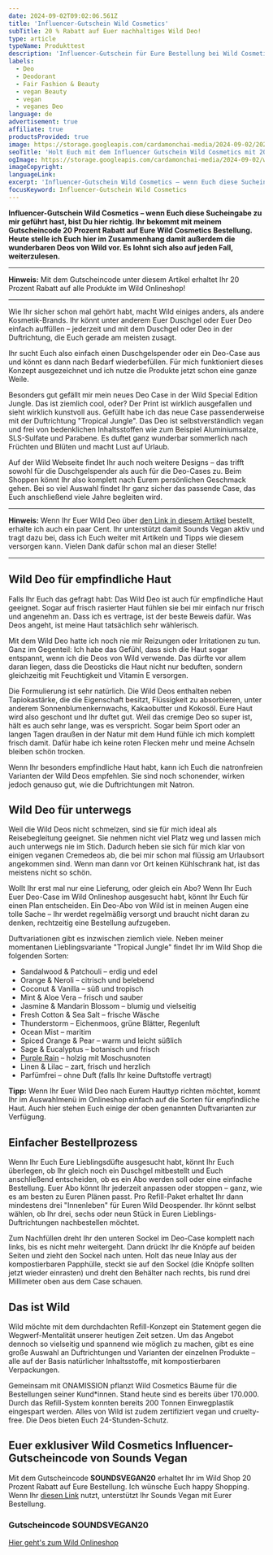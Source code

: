 ```yaml
---
date: 2024-09-02T09:02:06.561Z
title: 'Influencer-Gutschein Wild Cosmetics'
subTitle: 20 % Rabatt auf Euer nachhaltiges Wild Deo!
type: article
typeName: Produkttest
description: 'Influencer-Gutschein für Eure Bestellung bei Wild Cosmetics. Holt Euch hier 20 Prozent Rabatt auf nachhaltige, vegane Deos & Co.!'
labels:
  - Deo
  - Deodorant
  - Fair Fashion & Beauty
  - vegan Beauty
  - vegan
  - veganes Deo
language: de
advertisement: true
affiliate: true
productsProvided: true
image: https://storage.googleapis.com/cardamonchai-media/2024-09-02/2024-09-02-wild-cosmetics-soundsvegan-com-9-jpg-imagine-f8e8f8_99a883_1024_768/640.webp
seoTitle: 'Holt Euch mit dem Influencer Gutschein Wild Cosmetics mit 20 % Rabatt!'
ogImage: https://storage.googleapis.com/cardamonchai-media/2024-09-02/wild-cosmetics-deo-soundsvegan-com-og-jpg-imagine-f8e8f8_859983_1200_628/640.webp
imageCopyright:
languageLink:
excerpt: 'Influencer-Gutschein Wild Cosmetics – wenn Euch diese Sucheingabe zu mir geführt hast, seid Ihr hier richtig. Ihr bekommt mit meinem Gutscheincode 20 Prozent Rabatt auf Eure Wild Cosmetics Bestellung. Im Zusammenhang stelle ich Euch die wunderbaren Deos von Wild vor. Es lohnt sich also auf jeden Fall, weiterzulesen.'
focusKeyword: Influencer-Gutschein Wild Cosmetics
---
```


**Influencer-Gutschein Wild Cosmetics – wenn Euch diese Sucheingabe zu mir geführt hast, bist Du hier richtig. Ihr bekommt mit meinem Gutscheincode 20 Prozent Rabatt auf Eure Wild Cosmetics Bestellung. Heute stelle ich Euch hier im Zusammenhang damit außerdem die wunderbaren Deos von Wild vor. Es lohnt sich also auf jeden Fall, weiterzulesen.**

---

**Hinweis:** Mit dem Gutscheincode unter diesem Artikel erhaltet Ihr 20 Prozent Rabatt auf alle Produkte im Wild Onlineshop!

---

Wie Ihr sicher schon mal gehört habt, macht Wild einiges anders, als andere Kosmetik-Brands. Ihr könnt unter anderem Euer Duschgel oder Euer Deo einfach auffüllen – jederzeit und mit dem Duschgel oder Deo in der Duftrichtung, die Euch gerade am meisten zusagt.

Ihr sucht Euch also einfach einen Duschgelspender oder ein Deo-Case aus und könnt es dann nach Bedarf wiederbefüllen. Für mich funktioniert dieses Konzept ausgezeichnet und ich nutze die Produkte jetzt schon eine ganze Weile.

Besonders gut gefällt mir mein neues Deo Case in der Wild Special Edition Jungle. Das ist ziemlich cool, oder? Der Print ist wirklich ausgefallen und sieht wirklich kunstvoll aus. Gefüllt habe ich das neue Case passenderweise mit der Duftrichtung "Tropical Jungle". Das Deo ist selbstverständlich vegan und frei von bedenklichen Inhaltsstoffen wie zum Beispiel Aluminiumsalze, SLS-Sulfate und Parabene. Es duftet ganz wunderbar sommerlich nach Früchten und Blüten und macht Lust auf Urlaub.

Auf der Wild Webseite findet Ihr auch noch weitere Designs – das trifft sowohl für die Duschgelspender als auch für die Deo-Cases zu. Beim Shoppen könnt Ihr also komplett nach Eurem persönlichen Geschmack gehen. Bei so viel Auswahl findet Ihr ganz sicher das passende Case, das Euch anschließend viele Jahre begleiten wird.

---

**Hinweis:** Wenn Ihr Euer Wild Deo über [den Link in diesem Artikel](https://www.wearewild.com/de/?discount=SOUNDSVEGAN20) bestellt, erhalte ich auch ein paar Cent. Ihr unterstützt damit Sounds Vegan aktiv und tragt dazu bei, dass ich Euch weiter mit Artikeln und Tipps wie diesem versorgen kann. Vielen Dank dafür schon mal an dieser Stelle!

---

<Gallery name="wild-cosmetics-deo-soundsvegan.com-1" />

## Wild Deo für empfindliche Haut

Falls Ihr Euch das gefragt habt: Das Wild Deo ist auch für empfindliche Haut geeignet. Sogar auf frisch rasierter Haut fühlen sie bei mir einfach nur frisch und angenehm an. Dass ich es vertrage, ist der beste Beweis dafür. Was Deos angeht, ist meine Haut tatsächlich sehr wählerisch.

Mit dem Wild Deo hatte ich noch nie mir Reizungen oder Irritationen zu tun. Ganz im Gegenteil: Ich habe das Gefühl, dass sich die Haut sogar entspannt, wenn ich die Deos von Wild verwende. Das dürfte vor allem daran liegen, dass die Deosticks die Haut nicht nur beduften, sondern gleichzeitig mit Feuchtigkeit und Vitamin E versorgen.

Die Formulierung ist sehr natürlich. Die Wild Deos enthalten neben Tapiokastärke, die die Eigenschaft besitzt, Flüssigkeit zu absorbieren, unter anderem Sonnenblumenkernwachs, Kakaobutter und Kokosöl. Eure Haut wird also geschont und Ihr duftet gut. Weil das cremige Deo so super ist, hält es auch sehr lange, was es verspricht. Sogar beim Sport oder an langen Tagen draußen in der Natur mit dem Hund fühle ich mich komplett frisch damit. Dafür habe ich keine roten Flecken mehr und meine Achseln bleiben schön trocken.

Wenn Ihr besonders empfindliche Haut habt, kann ich Euch die natronfreien Varianten der Wild Deos empfehlen. Sie sind noch schonender, wirken jedoch genauso gut, wie die Duftrichtungen mit Natron.

## Wild Deo für unterwegs

Weil die Wild Deos nicht schmelzen, sind sie für mich ideal als Reisebegleitung geeignet. Sie nehmen nicht viel Platz weg und lassen mich auch unterwegs nie im Stich. Dadurch heben sie sich für mich klar von einigen veganen Cremedeos ab, die bei mir schon mal flüssig am Urlaubsort angekommen sind. Wenn man dann vor Ort keinen Kühlschrank hat, ist das meistens nicht so schön.

Wollt Ihr erst mal nur eine Lieferung, oder gleich ein Abo? Wenn Ihr Euch Euer Deo-Case im Wild Onlineshop ausgesucht habt, könnt Ihr Euch für einen Plan entscheiden. Ein Deo-Abo von Wild ist in meinen Augen eine tolle Sache – Ihr werdet regelmäßig versorgt und braucht nicht daran zu denken, rechtzeitig eine Bestellung aufzugeben.

Duftvariationen gibt es inzwischen ziemlich viele. Neben meiner momentanen Lieblingsvariante "Tropical Jungle" findet Ihr im Wild Shop die folgenden Sorten:

- Sandalwood & Patchouli – erdig und edel
- Orange & Neroli – citrisch und belebend
- Coconut & Vanilla – süß und tropisch
- Mint & Aloe Vera – frisch und sauber
- Jasmine & Mandarin Blossom – blumig und vielseitig
- Fresh Cotton & Sea Salt – frische Wäsche
- Thunderstorm – Eichenmoos, grüne Blätter, Regenluft
- Ocean Mist – maritim
- Spiced Orange & Pear – warm und leicht süßlich
- Sage & Eucalyptus – botanisch und frisch
- [Purple Rain](/2024/01/wild-cosmetics/) – holzig mit Moschusnoten
- Linen & Lilac – zart, frisch und herzlich
- Parfümfrei – ohne Duft (falls Ihr keine Duftstoffe vertragt)

**Tipp:** Wenn Ihr Euer Wild Deo nach Eurem Hauttyp richten möchtet, kommt Ihr im Auswahlmenü im Onlineshop einfach auf die Sorten für empfindliche Haut. Auch hier stehen Euch einige der oben genannten Duftvarianten zur Verfügung.

## Einfacher Bestellprozess

Wenn Ihr Euch Eure Lieblingsdüfte ausgesucht habt, könnt Ihr Euch überlegen, ob Ihr gleich noch ein Duschgel mitbestellt und Euch anschließend entscheiden, ob es ein Abo werden soll oder eine einfache Bestellung. Euer Abo könnt Ihr jederzeit anpassen oder stoppen – ganz, wie es am besten zu Euren Plänen passt. Pro Refill-Paket erhaltet Ihr dann mindestens drei "Innenleben" für Euren Wild Deospender. Ihr könnt selbst wählen, ob Ihr drei, sechs oder neun Stück in Euren Lieblings-Duftrichtungen nachbestellen möchtet.

Zum Nachfüllen dreht Ihr den unteren Sockel im Deo-Case komplett nach links, bis es nicht mehr weitergeht. Dann drückt Ihr die Knöpfe auf beiden Seiten und zieht den Sockel nach unten. Holt das neue Inlay aus der kompostierbaren Papphülle, steckt sie auf den Sockel (die Knöpfe sollten jetzt wieder einrasten) und dreht den Behälter nach rechts, bis rund drei Millimeter oben aus dem Case schauen.

## Das ist Wild

Wild möchte mit dem durchdachten Refill-Konzept ein Statement gegen die Wegwerf-Mentalität unserer heutigen Zeit setzen. Um das Angebot dennoch so vielseitig und spannend wie möglich zu machen, gibt es eine große Auswahl an Duftrichtungen und Varianten der einzelnen Produkte – alle auf der Basis natürlicher Inhaltsstoffe, mit kompostierbaren Verpackungen.

Gemeinsam mit ONAMISSION pflanzt Wild Cosmetics Bäume für die Bestellungen seiner Kund\*innen. Stand heute sind es bereits über 170.000. Durch das Refill-System konnten bereits 200 Tonnen Einwegplastik eingespart werden. Alles von Wild ist zudem zertifiziert vegan und cruelty-free. Die Deos bieten Euch 24-Stunden-Schutz.

## Euer exklusiver Wild Cosmetics Influencer-Gutscheincode von Sounds Vegan

Mit dem Gutscheincode **SOUNDSVEGAN20** erhaltet Ihr im Wild Shop 20 Prozent Rabatt auf Eure Bestellung. Ich wünsche Euch happy Shopping. Wenn Ihr [diesen Link](http://www.jdoqocy.com/click-101100252-15807673) nutzt, unterstützt Ihr Sounds Vegan mit Eurer Bestellung.

### Gutscheincode SOUNDSVEGAN20

[Hier geht's zum Wild Onlineshop](https://www.wearewild.com/de/?discount=SOUNDSVEGAN20)

<Gallery name="wild-cosmetics-deo-soundsvegan.com-2" />

